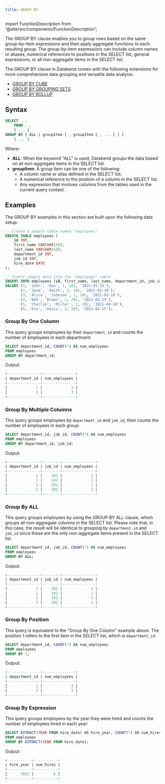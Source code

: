 ```yaml
---
title: GROUP BY
---
```

import FunctionDescription from '@site/src/components/FunctionDescription';

<FunctionDescription description="Introduced: v1.2.32"/>

The GROUP BY clause enables you to group rows based on the same group-by-item expressions and then apply aggregate functions to each resulting group. The group-by-item expressions can include column names or aliases, numerical references to positions in the SELECT list, general expressions, or all non-aggregate items in the SELECT list.

The GROUP BY clause in Databend comes with the following extensions for more comprehensive data grouping and versatile data analysis:

- [GROUP BY CUBE](./08-query-group-by-cube.md)
- [GROUP BY GROUPING SETS](./07-query-group-by-grouping-sets.md)
- [GROUP BY ROLLUP](./09-query-group-by-rollup.md)

## Syntax

```sql
SELECT ...
    FROM ...
    [ ... ]
GROUP BY [ ALL | groupItem [ , groupItem [ , ... ] ] ]
    [ ... ]
```

Where:

- **ALL**: When the keyword "ALL" is used, Databend groups the data based on all non-aggregate items in the SELECT list.
- **groupItem**: A group item can be one of the following:
    - A column name or alias defined in the SELECT list.
    - A numerical reference to the position of a column in the SELECT list.
    - Any expression that involves columns from the tables used in the current query context.

## Examples

The GROUP BY examples in this section are built upon the following data setup:

```sql
-- Create a sample table named "employees"
CREATE TABLE employees (
    id INT,
    first_name VARCHAR(50),
    last_name VARCHAR(50),
    department_id INT,
    job_id INT,
    hire_date DATE
);

-- Insert sample data into the "employees" table
INSERT INTO employees (id, first_name, last_name, department_id, job_id, hire_date)
VALUES (1, 'John', 'Doe', 1, 101, '2021-01-15'),
       (2, 'Jane', 'Smith', 1, 101, '2021-02-20'),
       (3, 'Alice', 'Johnson', 1, 102, '2021-03-10'),
       (4, 'Bob', 'Brown', 2, 201, '2021-03-15'),
       (5, 'Charlie', 'Miller', 2, 202, '2021-04-10'),
       (6, 'Eve', 'Davis', 2, 202, '2021-04-15');
```

### Group By One Column

This query groups employees by their `department_id` and counts the number of employees in each department:
```sql
SELECT department_id, COUNT(*) AS num_employees
FROM employees
GROUP BY department_id;
```

Output:
```sql
+---------------+---------------+
| department_id | num_employees |
+---------------+---------------+
|             1 |             3 |
|             2 |             3 |
+---------------+---------------+
```

### Group By Multiple Columns

This query groups employees by `department_id` and `job_id`, then counts the number of employees in each group:
```sql
SELECT department_id, job_id, COUNT(*) AS num_employees
FROM employees
GROUP BY department_id, job_id;
```

Output:
```sql
+---------------+--------+---------------+
| department_id | job_id | num_employees |
+---------------+--------+---------------+
|             1 |    101 |             2 |
|             1 |    102 |             1 |
|             2 |    201 |             1 |
|             2 |    202 |             2 |
+---------------+--------+---------------+
```

### Group By ALL

This query groups employees by using the GROUP BY ALL clause, which groups all non-aggregate columns in the SELECT list. Please note that, in this case, the result will be identical to grouping by `department_id` and `job_id` since these are the only non-aggregate items present in the SELECT list.

```sql
SELECT department_id, job_id, COUNT(*) AS num_employees
FROM employees
GROUP BY ALL;
```

Output:
```sql
+---------------+--------+---------------+
| department_id | job_id | num_employees |
+---------------+--------+---------------+
|             1 |    101 |             2 |
|             1 |    102 |             1 |
|             2 |    201 |             1 |
|             2 |    202 |             2 |
+---------------+--------+---------------+
```


### Group By Position

This query is equivalent to the "Group By One Column" example above. The position 1 refers to the first item in the SELECT list, which is `department_id`:
```sql
SELECT department_id, COUNT(*) AS num_employees
FROM employees
GROUP BY 1;
```

Output:
```sql
+---------------+---------------+
| department_id | num_employees |
+---------------+---------------+
|             1 |             3 |
|             2 |             3 |
+---------------+---------------+
```

### Group By Expression

This query groups employees by the year they were hired and counts the number of employees hired in each year:
```sql
SELECT EXTRACT(YEAR FROM hire_date) AS hire_year, COUNT(*) AS num_hires
FROM employees
GROUP BY EXTRACT(YEAR FROM hire_date);
```

Output:
```sql
+-----------+-----------+
| hire_year | num_hires |
+-----------+-----------+
|      2021 |         6 |
+-----------+-----------+
```